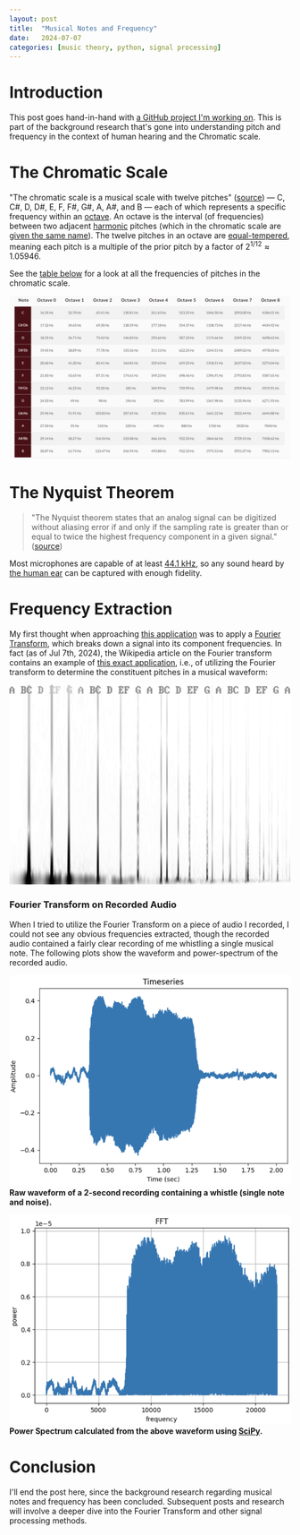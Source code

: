 ```yaml
---
layout: post
title:  "Musical Notes and Frequency"
date:   2024-07-07
categories: [music theory, python, signal processing]
---
```

# Introduction
This post goes hand-in-hand with [a GitHub project I'm working on](https://github.com/reneedesporte/pitch_detector). This is part of the background research that's gone into understanding pitch and frequency in the context of human hearing and the Chromatic scale.

# The Chromatic Scale
"The chromatic scale is a musical scale with twelve pitches" ([source](https://en.wikipedia.org/wiki/Chromatic_scale)) &mdash; C, C#, D, D#, E, F, F#, G#, A, A#, and B &mdash; each of which represents a specific frequency within an [octave](https://en.wikipedia.org/wiki/Octave). An octave is the interval (of frequencies) between two adjacent [harmonic](https://en.wikipedia.org/wiki/Harmonic#:~:text=In%20physics%2C%20acoustics%2C%20and%20telecommunications,are%20known%20as%20higher%20harmonics.) pitches (which in the chromatic scale are [given the same name](https://en.wikipedia.org/wiki/Chromatic_scale#Notation)). The twelve pitches in an octave are [equal-tempered](https://www.britannica.com/art/equal-temperament), meaning each pitch is a multiple of the prior pitch by a factor of $2^{1/12} ≈ 1.05946$. 

See the [table below](https://mixbutton.com/music-tools/frequency-and-pitch/music-note-to-frequency-chart#1st) for a look at all the frequencies of pitches in the chromatic scale.

![Frequencies of Musical Pitches](/assets/img/freqpitchtable.png "Frequencies of Musical Pitches")


# The Nyquist Theorem
> "The Nyquist theorem states that an analog signal can be digitized without aliasing error if and only if the sampling rate is greater than or equal to twice the highest frequency component in a given signal." ([source](https://www.sciencedirect.com/topics/engineering/nyquist-theorem))

Most microphones are capable of at least [44.1 kHz](https://resoundsound.com/sample-rate-bit-depth/), so any sound heard by [the human ear](https://en.wikipedia.org/wiki/Hearing_range) can be captured with enough fidelity.

# Frequency Extraction
My first thought when approaching [this application](https://github.com/reneedesporte/pitch_detector) was to apply a [Fourier Transform](https://en.wikipedia.org/wiki/Fourier_transform), which breaks down a signal into its component frequencies. In fact (as of Jul 7th, 2024), the Wikipedia article on the Fourier transform contains an example of [this exact application](https://en.wikipedia.org/wiki/Fourier_transform#/media/File:CQT-piano-chord.png), i.e., of utilizing the Fourier transform to determine the constituent pitches in a musical waveform:

![Piano Chord to Spectrogram](/assets/img/CQT-piano-chord.png)

### Fourier Transform on Recorded Audio
When I tried to utilize the Fourier Transform on a piece of audio I recorded, I could not see any obvious frequencies extracted, though the recorded audio contained a fairly clear recording of me whistling a single musical note. The following plots show the waveform and power-spectrum of the recorded audio.

![Raw waveform of 2-second whistle](/assets/img/timeseries.png) **Raw waveform of a 2-second recording containing a whistle (single note and noise).**

![Power spectrum of 2-second whistle](/assets/img/fft.png) **Power Spectrum calculated from the above waveform using [SciPy](https://docs.scipy.org/doc/scipy/tutorial/fft.html#d-discrete-fourier-transforms).**

# Conclusion
I'll end the post here, since the background research regarding musical notes and frequency has been concluded. Subsequent posts and research will involve a deeper dive into the Fourier Transform and other signal processing methods.

